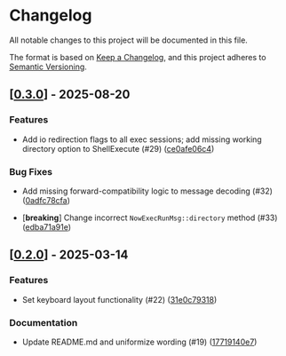 # Changelog

All notable changes to this project will be documented in this file.

The format is based on [Keep a Changelog](https://keepachangelog.com/en/1.0.0/),
and this project adheres to [Semantic Versioning](https://semver.org/spec/v2.0.0.html).


## [[0.3.0](https://github.com/Devolutions/now-proto/compare/now-proto-pdu-v0.2.0...now-proto-pdu-v0.3.0)] - 2025-08-20

### <!-- 1 -->Features

- Add io redirection flags to all exec sessions; add missing working directory option to ShellExecute (#29) ([ce0afe06c4](https://github.com/Devolutions/now-proto/commit/ce0afe06c4d1a9f1750eb0055034fd0b896db407)) 

### <!-- 4 -->Bug Fixes

- Add missing forward-compatibility logic to message decoding (#32) ([0adfc78cfa](https://github.com/Devolutions/now-proto/commit/0adfc78cfa350b3086f6444758d7a5da220c23e8)) 

- [**breaking**] Change incorrect `NowExecRunMsg::directory` method (#33) ([edba71a91e](https://github.com/Devolutions/now-proto/commit/edba71a91ec63735c0aeb3ae839fda3b570d0bc6)) 

## [[0.2.0](https://github.com/Devolutions/now-proto/compare/now-proto-pdu-v0.1.0...now-proto-pdu-v0.2.0)] - 2025-03-14

### <!-- 1 -->Features

- Set keyboard layout functionality (#22) ([31e0c79318](https://github.com/Devolutions/now-proto/commit/31e0c793186d558c0369fe188a2525b99911af30)) 

### <!-- 6 -->Documentation

- Update README.md and uniformize wording (#19) ([17719140e7](https://github.com/Devolutions/now-proto/commit/17719140e7b52b209cda9c17d0ef892cf006f723)) 

